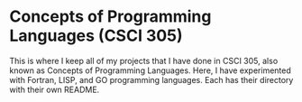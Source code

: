# Concepts of Programming Languages (CSCI 305)
This is where I keep all of my projects that I have done in CSCI 305, also known as Concepts of Programming Languages. Here, I have experimented with Fortran, LISP, and GO programming languages. Each has their directory with their own README.
